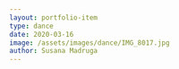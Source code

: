 ```yaml
---
layout: portfolio-item
type: dance
date: 2020-03-16
image: /assets/images/dance/IMG_8017.jpg
author: Susana Madruga
---
```


